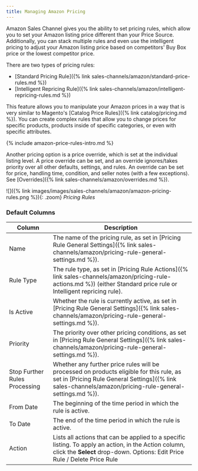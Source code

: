 ```yaml
---
title: Managing Amazon Pricing
---
```



Amazon Sales Channel gives you the ability to set pricing rules, which allow you to set your Amazon listing price different than your Price Source. Additionally, you can stack multiple rules and even use the intelligent pricing to adjust your Amazon listing price based on competitors' Buy Box price or the lowest competitor price.

There are two types of pricing rules:

- [Standard Pricing Rule]({% link sales-channels/amazon/standard-price-rules.md %})
- [Intelligent Repricing Rule]({% link sales-channels/amazon/intelligent-repricing-rules.md %})

This feature allows you to manipulate your Amazon prices in a way that is very similar to Magento's [Catalog Price Rules]({% link catalog/pricing.md %}). You can create complex rules that allow you to change prices for specific products, products inside of specific categories, or even with specific attributes.

{% include amazon-price-rules-intro.md %}

Another pricing option is a price override, which is set at the individual listing level. A price override can be set, and an override ignores/takes priority over all other defaults, settings, and rules. An override can be set for price, handling time, condition, and seller notes (with a few exceptions). See [Overrides]({% link sales-channels/amazon/overrides.md %}).

 ![]({% link images/images/sales-channels/amazon/amazon-pricing-rules.png %}){: .zoom}
 _Pricing Rules_

### Default Columns

|Column|Description|
|---|---|
|Name|The name of the pricing rule, as set in [Pricing Rule General Settings]({% link sales-channels/amazon/pricing-rule-general-settings.md %}).|
|Rule Type|The rule type, as set in [Pricing Rule Actions]({% link sales-channels/amazon/pricing-rule-actions.md %}) (either Standard price rule or Intelligent repricing rule).|
|Is Active|Whether the rule is currently active, as set in [Pricing Rule General Settings]({% link sales-channels/amazon/pricing-rule-general-settings.md %}).|
|Priority|The priority over other pricing conditions, as set in [Pricing Rule General Settings]({% link sales-channels/amazon/pricing-rule-general-settings.md %}).|
|Stop Further Rules Processing|Whether any further price rules will be processed on products eligible for this rule, as set in [Pricing Rule General Settings]({% link sales-channels/amazon/pricing-rule-general-settings.md %}).|
|From Date|The beginning of the time period in which the rule is active.|
|To Date|The end of the time period in which the rule is active.|
|Action|Lists all actions that can be applied to a specific listing. To apply an action, in the Action column, click the **Select** drop-down. Options: Edit Price Rule / Delete Price Rule|

